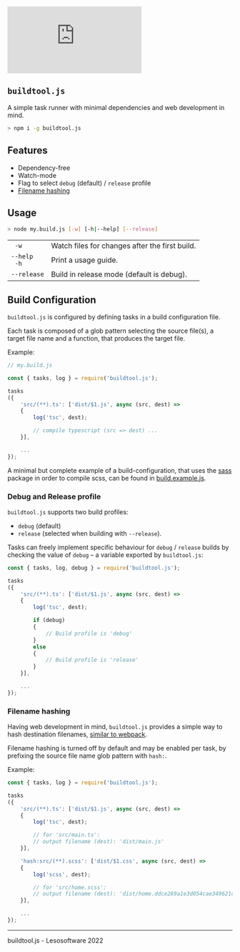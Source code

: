 [![npm version](https://img.shields.io/npm/v/buildtool.js)](https://www.npmjs.com/package/buildtool.js)

## `buildtool.js`

A simple task runner with minimal dependencies and web development in mind.

```bash
> npm i -g buildtool.js
```

## Features

* Dependency-free
* Watch-mode
* Flag to select `debug` (default) / `release` profile
* [Filename hashing](#filename-hashing)

## Usage

```bash
> node my.build.js [-w] [-h|--help] [--release]
```

|                                               |                                                |
| --------------------------------------------- | ---------------------------------------------- |
| <code>&nbsp;-w</code>                         | Watch files for changes after the first build. |
| <code>--help</code></br><code>&nbsp;-h</code> | Print a usage guide.                           |
| <code>--release</code>                        | Build in release mode (default is debug).      |

## Build Configuration

`buildtool.js` is configured by defining tasks in a build configuration file.

Each task is composed of a glob pattern selecting the source file(s), a target file name and a function, that produces the target file.

Example:

```js
// my.build.js

const { tasks, log } = require('buildtool.js');

tasks
({
    'src/(**).ts': ['dist/$1.js', async (src, dest) =>
    {
        log('tsc', dest);

        // compile typescript (src => dest) ...
    }],

    ...
});
```

A minimal but complete example of a build-configuration, that uses the [sass](https://www.npmjs.com/package/sass) package in order to compile scss, can be found in [build.example.js](build.example.js).

### Debug and Release profile

`buildtool.js` supports two build profiles:

* `debug` (default)
* `release` (selected when building with `--release`).

Tasks can freely implement specific behaviour for `debug` / `release` builds by checking the value of `debug` – a variable exported by `buildtool.js`:

```js
const { tasks, log, debug } = require('buildtool.js');

tasks
({
    'src/(**).ts': ['dist/$1.js', async (src, dest) =>
    {
        log('tsc', dest);

        if (debug)
        {
            // Build profile is 'debug'
        }
        else
        {
            // Build profile is 'release'
        }
    }],

    ...
});
```

### Filename hashing

Having web development in mind, `buildtool.js` provides a simple way to hash destination filenames, [similar to webpack](https://webpack.js.org/guides/caching/#output-filenames).

Filename hashing is turned off by default and may be enabled per task, by prefixing the source file name glob pattern with `hash:`.

Example:

```js
const { tasks, log } = require('buildtool.js');

tasks
({
    'src/(**).ts': ['dist/$1.js', async (src, dest) =>
    {
        log('tsc', dest);

        // for 'src/main.ts':
        // output filename (dest): 'dist/main.js'
    }],

    'hash:src/(**).scss': ['dist/$1.css', async (src, dest) =>
    {
        log('scss', dest);

        // for 'src/home.scss':
        // output filename (dest): 'dist/home.ddce269a1e3d054cae349621c198dd52.css'
    }],

    ...
});
```

---

buildtool.js - Lesosoftware 2022
